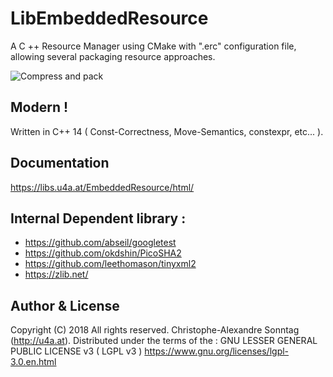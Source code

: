 # LibEmbeddedResource

A C ++ Resource Manager using CMake with ".erc" configuration file,
allowing several packaging resource approaches.

![Compress and pack](http://libs.u4a.at/EmbeddedResource/compress-and-pack-style-paint.jpg)

## Modern ! 
Written in C++ 14 ( Const-Correctness, Move-Semantics, constexpr, etc... ).

## Documentation
<https://libs.u4a.at/EmbeddedResource/html/>

## Internal Dependent library :
* <https://github.com/abseil/googletest>
* <https://github.com/okdshin/PicoSHA2> 
* <https://github.com/leethomason/tinyxml2>
* <https://zlib.net/>

## Author & License
Copyright (C) 2018 All rights reserved.
Christophe-Alexandre Sonntag (http://u4a.at).
Distributed under the terms of the  :
GNU LESSER GENERAL PUBLIC LICENSE v3 ( LGPL v3 )
<https://www.gnu.org/licenses/lgpl-3.0.en.html>
